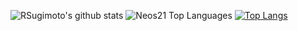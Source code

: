 
![RSugimoto's github stats](https://github-readme-stats.vercel.app/api?username=RSugimoto2017&count_private=true&show_icons=true&theme=radical)
![Neos21 Top Languages](https://github-readme-stats.vercel.app/api/top-langs/?username=RSugimoto2017&count_private=true&theme=radical)
[![Top Langs](https://github-readme-stats.vercel.app/api/top-langs/?username=RSugimoto&hide=ObjectiveC)](https://github.com/anuraghazra/github-readme-stats)
